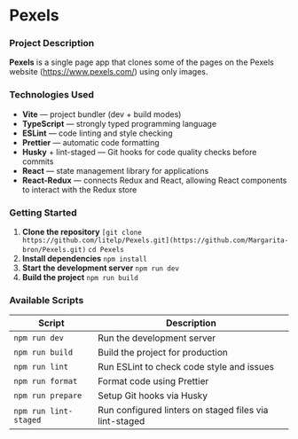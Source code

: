# Pexels

### Project Description

**Pexels** is a single page app that clones some of the pages on the Pexels website (https://www.pexels.com/) using only images.

### Technologies Used

- **Vite** — project bundler (dev + build modes)
- **TypeScript** — strongly typed programming language
- **ESLint** — code linting and style checking
- **Prettier** — automatic code formatting
- **Husky** + lint-staged — Git hooks for code quality checks before commits
- **React** — state management library for applications
- **React-Redux** — connects Redux and React, allowing React components to interact with the Redux store

### Getting Started

1. **Clone the repository**
   `[git clone https://github.com/litelp/Pexels.git](https://github.com/Margarita-bron/Pexels.git)`
   `cd Pexels`
2. **Install dependencies**
   `npm install`
3. **Start the development server**
   `npm run dev`
4. **Build the project**
   `npm run build`

### Available Scripts

| **Script**            | **Description**                                         |
| --------------------- | ------------------------------------------------------- |
| `npm run dev`         | Run the development server                              |
| `npm run build`       | Build the project for production                        |
| `npm run lint`        | Run ESLint to check code style and issues               |
| `npm run format`      | Format code using Prettier                              |
| `npm run prepare`     | Setup Git hooks via Husky                               |
| `npm run lint-staged` | Run configured linters on staged files via lint-staged  |
